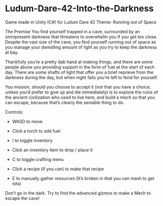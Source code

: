 # Ludum-Dare-42-Into-the-Darkness
Game made in Unity (C#) for Ludum Dare 42
Theme: Running out of Space

The Premise
You find yourself trapped in a cave, surrounded by an omnipresent darkness that threatens to overwhelm you if you get too close. Despite the vast size of the cave, you find yourself running out of space as you manage your dwindling amount of light as you try to keep the darkness at bay.

Thankfully you’re a pretty dab hand at making things, and there are some people above you providing support in the form of fuel at the start of each day. There are some shafts of light that offer you a brief reprieve from the darkness during the day, but when night falls you’re left to fend for yourself.

You mission, should you choose to accept it (not that you have a choice, unless you’d prefer to give up and die immediately) is to explore the ruins of the ancient civilization who used to live here, and build a mech so that you can escape, because that’s clearly the sensible thing to do.

Controls: 
- WASD to move
- Click a torch to add fuel
- I to toggle inventory

- Click an inventory item to drop / place it
- C to toggle crafting menu
- Click a recipe (if you can) to make that recipe
- E to manually gather resources (It’s broken in that you can mash to get lots)

Don’t go in the dark. Try to find the advanced gizmos to make a Mech to escape the cave!
